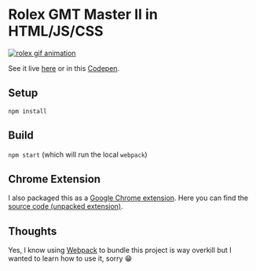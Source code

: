 # Rolex GMT Master II in HTML/JS/CSS

[![rolex gif animation](https://github.com/gamell/rolex-gmt-ii/blob/master/media/rolex-gmt-ii.gif)](https://gamell.github.io/rolex-gmt-ii)

See it live [here](https://gamell.github.io/rolex-gmt-ii) or in this [Codepen](https://codepen.io/gamell/pen/ozkPLQ).

## Setup

`npm install`

## Build

`npm start` (which will run the local `webpack`)

## Chrome Extension

I also packaged this as a [Google Chrome extension](https://chrome.google.com/webstore/detail/hchnfnfjjknanhhconaappneoejmgngi/publish-accepted?hl=en-US&gl=US). Here you can find the [source code (unpacked extension)](https://github.com/gamell/rolex-gmt-ii-chrome-ext).

## Thoughts

Yes, I know using [Webpack](https://webpack.github.io/docs/usage.html) to bundle this project is way overkill but I wanted to learn how to use it, sorry :grin:
